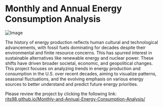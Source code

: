 # Monthly and Annual Energy Consumption Analysis

![Image](https://github.com/user-attachments/assets/a8d160cd-dd0d-4b59-9373-c87c22d74819)

The history of energy production reflects human cultural and technological advancements, with fossil fuels dominating for decades despite their environmental and finite resource concerns. This has spurred interest in sustainable alternatives like renewable energy and nuclear power. These shifts have driven broader societal, economic, and geopolitical changes. This project focuses on analyzing trends in energy production and consumption in the U.S. over recent decades, aiming to visualize patterns, seasonal fluctuations, and the evolving emphasis on various energy sources to better understand and predict future energy priorities.


Please review the project by clicking the following link: [rits98.github.io/Monthly-and-Annual-Energy-Consumption-Analysis/](https://rits98.github.io/Monthly-and-Annual-Energy-Consumption-Analysis/data.html)
